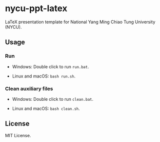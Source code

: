 # nycu-ppt-latex

LaTeX presentation template for National Yang Ming Chiao Tung University (NYCU).

## Usage

### Run

- Windows: Double click to run `run.bat`.

- Linux and macOS: `bash run.sh`.

### Clean auxiliary files

- Windows: Double click to run `clean.bat`.

- Linux and macOS: `bash clean.sh`.

## License

MIT License.
